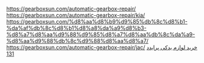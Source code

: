 https://gearboxsun.com/automatic-gearbox-repair/
https://gearboxsun.com/automatic-gearbox-repair/kia/
https://gearboxsun.com/%d8%aa%d8%b9%d9%85%db%8c%d8%b1-%da%af%db%8c%d8%b1%d8%a8%da%a9%d8%b3-%d8%a7%d8%aa%d9%88%d9%85%d8%a7%d8%aa%db%8c%da%a9-%d8%aa%d9%88%db%8c%d9%88%d8%aa%d8%a7/
https://gearboxsun.com/automatic-gearbox-repair/jac/
<a href="https://autopride.ir/product-category/pride-parts/131-pride-parts/">خرید لوازم یدکی پرایدد 131</a>
